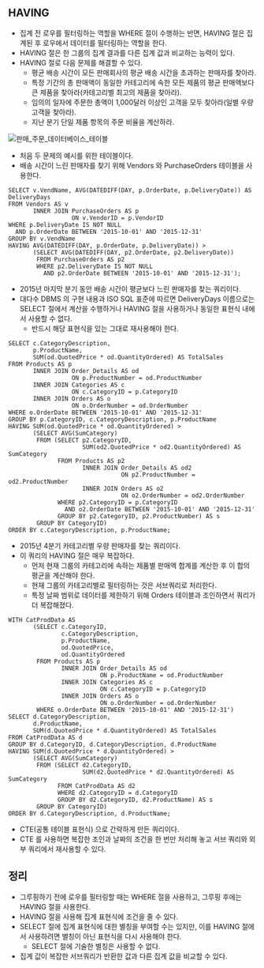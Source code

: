## HAVING
- 집계 전 로우를 필터링하는 역할을 WHERE 절이 수행하는 반면, HAVING 절은 집계된 후 로우에서 데이터를 필터링하는 역할을 한다.
- HAVING 절은 한 그룹의 집계 결과를 다른 집계 값과 비교하는 능력이 있다.
- HAVING 절로 다음 문제를 해결할 수 있다.
  - 평균 배송 시간이 모든 판매회사의 평균 배송 시간을 초과하는 판매자를 찾아라.
  - 특정 기간의 총 판매액이 동일한 카테고리에 속한 모든 제품의 평균 판매액보다 큰 제품을 찾아라(카테고리별 최고의 제품을 찾아라).
  - 임의의 일자에 주문한 총액이 1,000달러 이상인 고객을 모두 찾아라(일별 우량 고객을 찾아라).
  - 지난 분기 단일 제품 항목의 주문 비율을 계산하라.

![판매_주문_데이터베이스_테이블](https://github.com/Evil-Goblin/BookStudy/assets/74400861/f91f73bc-d9f6-4185-8027-a17e310e3551)
- 처음 두 문제의 예시를 위한 테이블이다.
- 배송 시간이 느린 판매자를 찾기 위해 Vendors 와 PurchaseOrders 테이블을 사용한다.

```tsql
SELECT v.VendName, AVG(DATEDIFF(DAY, p.OrderDate, p.DeliveryDate)) AS DeliveryDays
FROM Vendors AS v
       INNER JOIN PurchaseOrders AS p
                  ON v.VendorID = p.VendorID
WHERE p.DeliveryDate IS NOT NULL
  AND p.OrderDate BETWEEN '2015-10-01' AND '2015-12-31'
GROUP BY v.VendName
HAVING AVG(DATEDIFF(DAY, p.OrderDate, p.DeliveryDate)) >
       (SELECT AVG(DATEDIFF(DAY, p2.OrderDate, p2.DeliveryDate))
        FROM PurchaseOrders AS p2
        WHERE p2.DeliveryDate IS NOT NULL
          AND p2.OrderDate BETWEEN '2015-10-01' AND '2015-12-31');
```
- 2015년 마지막 분기 동안 배송 시간이 평균보다 느린 판매자를 찾는 쿼리이다.
- 대다수 DBMS 의 구현 내용과 ISO SQL 표준에 따르면 DeliveryDays 이름으로는 SELECT 절에서 계산을 수행하거나 HAVING 절을 사용하거나 동일한 표현식 내에서 사용할 수 없다.
  - 반드시 해당 표현식을 있는 그대로 재사용해야 한다.

```tsql
SELECT c.CategoryDescription,
       p.ProductName,
       SUM(od.QuotedPrice * od.QuantityOrdered) AS TotalSales
FROM Products AS p
       INNER JOIN Order_Details AS od
                  ON p.ProductNumber = od.ProductNumber
       INNER JOIN Categories AS c
                  ON c.CategoryID = p.CategoryID
       INNER JOIN Orders AS o
                  ON o.OrderNumber = od.OrderNumber
WHERE o.OrderDate BETWEEN '2015-10-01' AND '2015-12-31'
GROUP BY p.CategoryID, c.CategoryDescription, p.ProductName
HAVING SUM(od.QuotedPrice * od.QuantityOrdered) >
       (SELECT AVG(SumCategory)
        FROM (SELECT p2.CategoryID,
                     SUM(od2.QuotedPrice * od2.QuantityOrdered) AS SumCategory
              FROM Products AS p2
                     INNER JOIN Order_Details AS od2
                                ON p2.ProductNumber = od2.ProductNumber
                     INNER JOIN Orders AS o2
                                ON o2.OrderNumber = od2.OrderNumber
              WHERE p2.CategoryID = p.CategoryID
                AND o2.OrderDate BETWEEN '2015-10-01' AND '2015-12-31'
              GROUP BY p2.CategoryID, p2.ProductNumber) AS s
        GROUP BY CategoryID)
ORDER BY c.CategoryDescription, p.ProductName;
```
- 2015년 4분기 카테고리별 우량 판매자를 찾는 쿼리이다.
- 이 쿼리의 HAVING 절은 매우 복잡하다.
  - 먼저 현재 그룹의 카테고리에 속하는 제품별 판매액 합계를 계산한 후 이 합의 평균을 계산해야 한다.
  - 현재 그룹의 카테고리별로 필터링하는 것은 서브쿼리로 처리한다.
  - 특정 날짜 범위로 데이터를 제한하기 위해 Orders 테이블과 조인하면서 쿼리가 더 복잡해졌다.

```tsql
WITH CatProdData AS
       (SELECT c.CategoryID,
               c.CategoryDescription,
               p.ProductName,
               od.QuotedPrice,
               od.QuantityOrdered
        FROM Products AS p
               INNER JOIN Order_Details AS od
                          ON p.ProductName = od.ProductNumber
               INNER JOIN Categories AS c
                          ON c.CategoryID = p.CategoryID
               INNER JOIN Orders AS o
                          ON o.OrderNumber = od.OrderNumber
        WHERE o.OrderDate BETWEEN '2015-10-01' AND '2015-12-31')
SELECT d.CategoryDescription,
       d.ProductName,
       SUM(d.QuotedPrice * d.QuantityOrdered) AS TotalSales
FROM CatProdData AS d
GROUP BY d.CategoryID, d.CategoryDescription, d.ProductName
HAVING SUM(d.QuotedPrice * d.QuantityOrdered) >
       (SELECT AVG(SumCategory)
        FROM (SELECT d2.CategoryID,
                     SUM(d2.QuotedPrice * d2.QuantityOrdered) AS SumCategory
              FROM CatProdData AS d2
              WHERE d2.CategoryID = d.CategoryID
              GROUP BY d2.CategoryID, d2.ProductName) AS s
        GROUP BY CategoryID)
ORDER BY d.CategoryDescription, d.ProductName;
```
- CTE(공통 테이블 표현식) 으로 간략하게 만든 쿼리이다.
- CTE 를 사용하면 복잡한 조인과 날짜의 조건을 한 번만 처리해 놓고 서브 쿼리와 외부 쿼리에서 재사용할 수 있다.

## 정리
- 그루핑하기 전에 로우를 필터링할 때는 WHERE 절을 사용하고, 그루핑 후에는 HAVING 절을 사용한다.
- HAVING 절을 사용해 집계 표현식에 조건을 줄 수 있다.
- SELECT 절에 집계 표현식에 대한 별칭을 부여할 수는 있지만, 이를 HAVING 절에서 사용하려면 별칭이 아닌 표현식을 다시 사용해야 한다.
  - SELECT 절에 기술한 별칭은 사용할 수 없다.
- 집계 값이 복잡한 서브쿼리가 반환한 값과 다른 집계 값을 비교할 수 있다.
